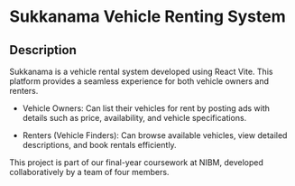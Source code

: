 # Sukkanama Vehicle Renting System
## Description
Sukkanama is a vehicle rental system developed using React Vite. This platform provides a seamless experience for both vehicle owners and renters.

   - Vehicle Owners: Can list their vehicles for rent by posting ads with details such as price, availability, and vehicle specifications.

   - Renters (Vehicle Finders): Can browse available vehicles, view detailed descriptions, and book rentals efficiently.

This project is part of our final-year coursework at NIBM, developed collaboratively by a team of four members.
